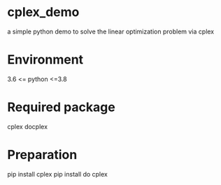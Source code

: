 # cplex_demo
a simple python demo to solve the linear optimization problem via cplex

# Environment
3.6 <= python <=3.8
# Required package
cplex
docplex
# Preparation
pip install cplex
pip install do cplex
